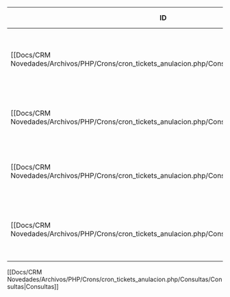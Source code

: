 | ID<br>                                                                                      | Tipo   | Archivo Origen                                                                                                  | Modulo Funcional     | Base de Datos    | Tablas Afectadas                                          | Joins                                                                                                                                                                                  | Objetivo                                                    | Impacto | Observacion |
| ------------------------------------------------------------------------------------------- | ------ | --------------------------------------------------------------------------------------------------------------- | -------------------- | ---------------- | --------------------------------------------------------- | -------------------------------------------------------------------------------------------------------------------------------------------------------------------------------------- | ----------------------------------------------------------- | ------- | ----------- |
| [[Docs/CRM Novedades/Archivos/PHP/Crons/cron_tickets_anulacion.php/Consultas/SELECT/Q001\|Q001]] | SELECT | [[Docs/CRM Novedades/Archivos/PHP/Crons/cron_tickets_anulacion.php/Consultas/Consultas\|cron_tickets_anulacion.php]] | Envío de anulaciones | gyssrl_novedades | sw_colaEnvioMail, sw_tickets, sw_ticketsPolizas           | LEFT JOIN sw_tickets ON sw_colaEnvioMail.id_ticket = sw_tickets.id  <br>LEFT JOIN sw_ticketsPolizas ON sw_colaEnvioMail.id_ticket = sw_ticketsPolizas.id_ticket                        | Obtener tickets pendientes de envío con motivo de anulación | Lectura |             |
| [[Docs/CRM Novedades/Archivos/PHP/Crons/cron_tickets_anulacion.php/Consultas/SELECT/Q002\|Q002]] | SELECT | [[Docs/CRM Novedades/Archivos/PHP/Crons/cron_tickets_anulacion.php/Consultas/Consultas\|cron_tickets_anulacion.php]] | Envío de anulaciones | gyssrl_novedades | sw_clientes, sw_tickets                                   | LEFT JOIN sw_tickets ON sw_clientes.idCliente = sw_tickets.cliente                                                                                                                     | Obtener nombre y email del cliente asociado al ticket       | Lectura |             |
| [[Docs/CRM Novedades/Archivos/PHP/Crons/cron_tickets_anulacion.php/Consultas/SELECT/Q003\|Q003]] | SELECT | [[Docs/CRM Novedades/Archivos/PHP/Crons/cron_tickets_anulacion.php/Consultas/Consultas\|cron_tickets_anulacion.php]] | Envío de anulaciones | gyssrl_novedades | sw_ticketsPolizas, sw_tickets                             | LEFT JOIN sw_tickets ON sw_ticketsPolizas.id_ticket = sw_tickets.id                                                                                                                    | Obtener seccion y compañía para armar contenido del email   | Lectura |             |
| [[Docs/CRM Novedades/Archivos/PHP/Crons/cron_tickets_anulacion.php/Consultas/SELECT/Q004\|Q004]] | SELECT | [[Docs/CRM Novedades/Archivos/PHP/Crons/cron_tickets_anulacion.php/Consultas/Consultas\|cron_tickets_anulacion.php]] | Envío de anulaciones | gyssrl_novedades | sw_ticketsPolizas, sw_tarjetas, sw_ticketsMotivosRechazos | LEFT JOIN sw_tarjetas ON sw_ticketsPolizas.tipoTarjeta = sw_tarjetas.id  <br>LEFT JOIN sw_ticketsMotivosRechazos ON sw_ticketsPolizas.motivoRechazo = sw_ticketsMotivosRechazos.codigo | Obtener detalle del rechazo y medio de pago                 | Lectura |             |

[[Docs/CRM Novedades/Archivos/PHP/Crons/cron_tickets_anulacion.php/Consultas/Consultas|Consultas]]